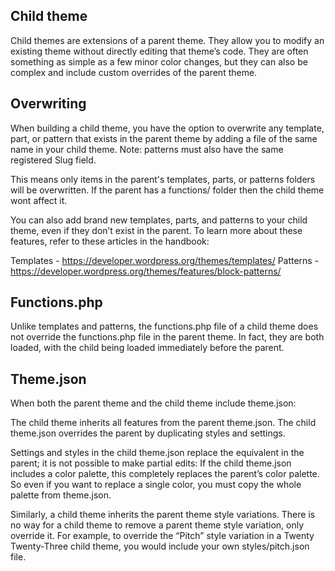 ## Child theme

Child themes are extensions of a parent theme. They allow you to modify an existing theme without directly editing that theme’s code. They are often something as simple as a few minor color changes, but they can also be complex and include custom overrides of the parent theme.

## Overwriting

When building a child theme, you have the option to overwrite any template, part, or pattern that exists in the parent theme by adding a file of the same name in your child theme. Note: patterns must also have the same registered Slug field.

This means only items in the parent's templates, parts, or patterns folders will be overwritten. If the parent has a functions/ folder then the child theme wont affect it.

You can also add brand new templates, parts, and patterns to your child theme, even if they don’t exist in the parent. To learn more about these features, refer to these articles in the handbook:

Templates - https://developer.wordpress.org/themes/templates/
Patterns - https://developer.wordpress.org/themes/features/block-patterns/

## Functions.php

Unlike templates and patterns, the functions.php file of a child theme does not override the functions.php file in the parent theme. In fact, they are both loaded, with the child being loaded immediately before the parent.

## Theme.json

When both the parent theme and the child theme include theme.json:

The child theme inherits all features from the parent theme.json.
The child theme.json overrides the parent by duplicating styles and settings.

Settings and styles in the child theme.json replace the equivalent in the parent; it is not possible to make partial edits: If the child theme.json includes a color palette, this completely replaces the parent’s color palette. So even if you want to replace a single color, you must copy the whole palette from theme.json.

Similarly, a child theme inherits the parent theme style variations. There is no way for a child theme to remove a parent theme style variation, only override it. For example, to override the
“Pitch” style variation in a Twenty Twenty-Three child theme, you would include your own styles/pitch.json file.
